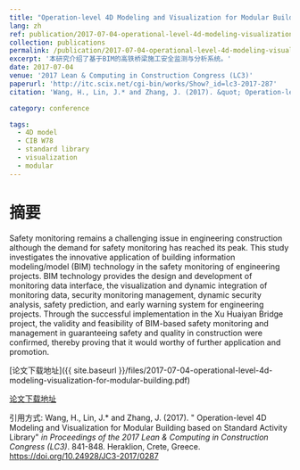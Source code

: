 ```yaml
---
title: "Operation-level 4D Modeling and Visualization for Modular Building based on Standard Activity Library"
lang: zh
ref: publication/2017-07-04-operational-level-4d-modeling-visualization-for-modular-building
collection: publications
permalink: /publication/2017-07-04-operational-level-4d-modeling-visualization-for-modular-building
excerpt: '本研究介绍了基于BIM的高铁桥梁施工安全监测与分析系统。'
date: 2017-07-04
venue: '2017 Lean & Computing in Construction Congress (LC3)'
paperurl: 'http://itc.scix.net/cgi-bin/works/Show?_id=lc3-2017-287'
citation: 'Wang, H., Lin, J.* and Zhang, J. (2017). &quot; Operation-level 4D Modeling and Visualization for Modular Building based on Standard Activity Library&quot; <i>in LC3 2017: Proceedings of the Joint Conference on Computing in Construction (JC3)</i>. 841-848. Heraklion, Crete, Greece. https://doi.org/10.24928/JC3-2017/0287'

category: conference

tags: 
  - 4D model
  - CIB W78
  - standard library
  - visualization
  - modular
---
```



摘要
====

Safety monitoring remains a challenging issue in engineering construction although the demand for safety monitoring has reached its peak. This study investigates the innovative application of building information modeling/model (BIM) technology in the safety monitoring of engineering projects. BIM technology provides the design and development of monitoring data interface, the visualization and dynamic integration of monitoring data, security monitoring management, dynamic security analysis, safety prediction, and early warning system for engineering projects. Through the successful implementation in the Xu Huaiyan  Bridge project, the validity and feasibility of BIM-based safety monitoring and management in guaranteeing safety and quality in construction were confirmed, thereby proving that it would worthy of further application and promotion. 

[论文下载地址]({{ site.baseurl }}/files/2017-07-04-operational-level-4d-modeling-visualization-for-modular-building.pdf)

[论文下载地址](http://itc.scix.net/cgi-bin/works/Show?_id=lc3-2017-287)

引用方式: Wang, H., Lin, J.* and Zhang, J. (2017). &quot; Operation-level 4D Modeling and Visualization for Modular Building based on Standard Activity Library&quot; <i>in Proceedings of the 2017 Lean & Computing in Construction Congress (LC3)</i>. 841-848. Heraklion, Crete, Greece. https://doi.org/10.24928/JC3-2017/0287
